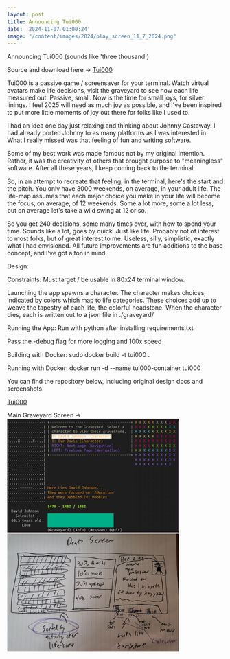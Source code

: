 ```yaml
---
layout: post
title: Announcing Tui000  
date: '2024-11-07 01:00:24'
image: "/content/images/2024/play_screen_11_7_2024.png"
---
```


Announcing Tui000 (sounds like 'three thousand') 

Source and download here -> [Tui000](https://github.com/huntergdavis/tui000/tree/main)

Tui000 is a passive game / screensaver for your terminal.  Watch virtual avatars make life decisions, visit the graveyard to see how each life measured out. Passive, small. Now is the time for small joys, for silver linings. I feel 2025 will need as much joy as possible, and I've been inspired to put more little moments of joy out there for folks like I used to. 

I had an idea one day just relaxing and thinking about Johnny Castaway. 
I had already ported Johnny to as many platforms as I was interested in.
What I really missed was that feeling of fun and writing software. 

Some of my best work was made famous not by my original intention.
Rather, it was the creativity of others that brought purpose to "meaningless" software. 
After all these years, I keep coming back to the terminal. 

So, in an attempt to recreate that feeling, in the terminal, here's the start and the pitch.
You only have 3000 weekends, on average, in your adult life. The life-map assumes that each major choice you make in your life will become the focus, on average, of 12 weekends. Some a lot more, some a lot less, but on average let's take a wild swing at 12 or so. 
 
So you get 240 decisions, some many times over, with how to spend your time.  Sounds like a lot, goes by quick.  Just like life. Probably not of interest to most folks, but of great interest to me.  Useless, silly, simplistic, exactly what I had envisioned.  All future improvements are fun additions to the base concept, and I've got a ton in mind. 


Design:

Constraints: Must target / be usable in 80x24 terminal window. 

Launching the app spawns a character.
The character makes choices, indicated by colors which map to life categories. 
These choices add up to weave the tapestry of each life, the colorful headstone.
When the character dies, each is written out to a json file in ./graveyard/

Running the App:
Run with python after installing requirements.txt

Pass the -debug flag for more logging and 100x speed

Building with Docker:
sudo docker build -t tui000 .

Running with Docker:
docker run -d --name tui000-container tui000


You can find the repository below, including original design docs and screenshots. 

[Tui000](https://github.com/huntergdavis/tui000/tree/main)

Main Graveyard Screen -> 
<img src="https://github.com/huntergdavis/tui000/raw/main/screenshots/graveyard_like_concept.png" width=400>
<img src="https://github.com/huntergdavis/tui000/raw/main/concept_art/death_screen.jpg" width=400>